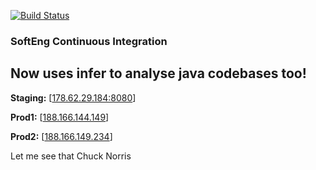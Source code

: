 [![Build Status](http://178.62.29.184:8080/buildStatus/icon?job=Chatley)](http://178.62.29.184:8080/job/Chatley/)

### SoftEng Continuous Integration

## Now uses infer to analyse java codebases too!

**Staging:** [[178.62.29.184:8080](http://178.62.29.184:8080)]

**Prod1:** [[188.166.144.149](http://188.166.144.149)]

**Prod2:** [[188.166.149.234](http://188.166.149.234)]

Let me see that Chuck Norris
